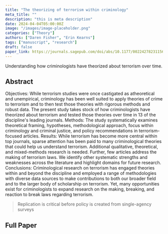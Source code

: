 ```yaml
---
title: "The theorizing of terrorism within criminology"
meta_title: ""
description: "this is meta description"
date: 2024-04-04T05:00:00Z
image: "/images/image-placeholder.png"
categories: ["Theory"]
authors: ["Daren Fisher", "Erin Kearns"]
tags: ["manuscript", "research"]
draft: false
paper_link: https://journals.sagepub.com/doi/abs/10.1177/00224278231156754
---
```


Understanding how criminologists have theorized about terrorism over time. 
<!--more-->
## Abstract

Objectives: While terrorism studies were once castigated as atheoretical and unempirical, criminology has been well suited to apply theories of crime to terrorism and to then test those theories with rigorous methods and robust data. The present study takes stock of how criminologists have theorized about terrorism and tested those theories over time in 13 of the discipline's leading journals. Methods: The study systematically examines theoretical framing, hypotheses, methodological approach, focus within criminology and criminal justice, and policy recommendations in terrorism-focused articles. Results: While terrorism has become more central within top journals, sparse attention has been paid to many criminological theories that could help us understand terrorism. Additional qualitative, theoretical, and mixed-methods research is needed. Further, few articles address the making of terrorism laws. We identify other systematic strengths and weaknesses across the literature and highlight domains for future research. Conclusions: Criminological research on terrorism has engaged theories within and beyond the discipline and employed a range of methodologies with diverse data sources to make contributions to both our broader field and to the larger body of scholarship on terrorism. Yet, many opportunities exist for criminologists to expand research on the making, breaking, and reaction to break laws regarding terrorism.

> Replication is critical before policy is created from single-agency surveys

## Full Paper